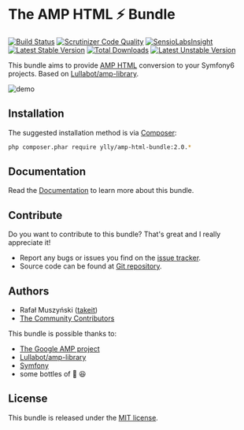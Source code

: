 The AMP HTML ⚡ Bundle
======================
[![Build Status](https://travis-ci.org/takeit/AmpHtmlBundle.svg?branch=master)](https://travis-ci.org/takeit/AmpHtmlBundle)
[![Scrutinizer Code Quality](https://scrutinizer-ci.com/g/takeit/AmpHtmlBundle/badges/quality-score.png?b=master)](https://scrutinizer-ci.com/g/takeit/AmpHtmlBundle/?branch=master)
[![SensioLabsInsight](https://insight.sensiolabs.com/projects/bb62274d-62c3-43b3-9326-d421079ba583/mini.png)](https://insight.sensiolabs.com/projects/bb62274d-62c3-43b3-9326-d421079ba583)
[![Latest Stable Version](https://poser.pugx.org/takeit/amp-html-bundle/v/stable)](https://packagist.org/packages/takeit/amp-html-bundle) [![Total Downloads](https://poser.pugx.org/takeit/amp-html-bundle/downloads)](https://packagist.org/packages/takeit/amp-html-bundle) [![Latest Unstable Version](https://poser.pugx.org/takeit/amp-html-bundle/v/unstable)](https://packagist.org/packages/takeit/amp-html-bundle)

This bundle aims to provide [AMP HTML](https://www.ampproject.org) conversion to your Symfony6 projects. Based on [Lullabot/amp-library](https://github.com/Lullabot/amp-library).

![demo](http://i.imgur.com/yd37c3m.gif)

Installation
------------

The suggested installation method is via [Composer](https://getcomposer.org/):

```bash
php composer.phar require ylly/amp-html-bundle:2.0.*
```

Documentation
-------------

Read the [Documentation] to learn more about this bundle.

Contribute
----------

Do you want to contribute to this bundle? That's great and I really appreciate it!

* Report any bugs or issues you find on the [issue tracker].
* Source code can be found at [Git repository].

Authors
-------

* Rafał Muszyński ([takeit])
* [The Community Contributors]

This bundle is possible thanks to:

* [The Google AMP project](https://www.ampproject.org)
* [Lullabot/amp-library](https://github.com/Lullabot/amp-library)
* [Symfony](http://symfony.com/)
* some bottles of :beer: :laughing:

License
-------

This bundle is released under the [MIT license].

[takeit]: https://github.com/takeit
[The Community Contributors]: https://github.com/takeit/AmpHtmlBundle/graphs/contributors
[issue tracker]: https://github.com/takeit/AmpHtmlBundle/issues/issues
[Git repository]: https://github.com/takeit/AmpHtmlBundle
[MIT license]: LICENSE
[Documentation]: Resources/doc/index.md
